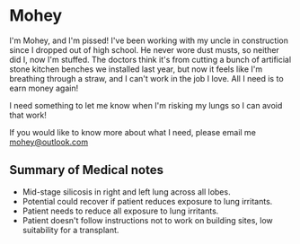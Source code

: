 # Mohey
I'm Mohey, and I'm pissed! I've been working with my uncle in construction since I dropped out of high school. He never wore dust musts, so neither did I, now I'm stuffed. The doctors think it's from cutting a bunch of artificial stone kitchen benches we installed last year, but now it feels like I'm breathing through a straw, and I can't work in the job I love. All I need is to earn money again!

I need something to let me know when I'm risking my lungs so I can avoid that work!

If you would like to know more about what I need, please email me mohey@outlook.com

## Summary of Medical notes
- Mid-stage silicosis in right and left lung across all lobes.
- Potential could recover if patient reduces exposure to lung irritants.
- Patient needs to reduce all exposure to lung irritants.
- Patient doesn't follow instructions not to work on building sites, low suitability for a transplant.